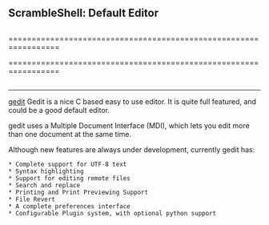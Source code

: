 ##
##  ScrambleShell: Default Editor
##
=================================================================





=================================================================
## 
-----------------------------------------------------------------


[gedit](https://github.com/GNOME/gedit)
Gedit is a nice C based easy to use editor. It is quite full 
featured, and could be a good default editor.
  

gedit uses a Multiple Document Interface (MDI), which lets you edit more than 
one document at the same time.

Although new features are always under development, currently gedit has:

    * Complete support for UTF-8 text
    * Syntax highlighting
    * Support for editing remote files
    * Search and replace
    * Printing and Print Previewing Support
    * File Revert
    * A complete preferences interface
    * Configurable Plugin system, with optional python support



























